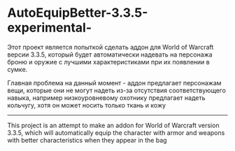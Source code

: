 # AutoEquipBetter-3.3.5-experimental-
Этот проект является попыткой сделать аддон для World of Warcraft версии 3.3.5, который будет автоматически надевать на персонажа броню и оружие с лучшими характеристиками при их появлении в сумке.

Главная проблема на данный момент - аддон предлагает персонажам вещи, которые они не могут надеть из-за отсутствия соответствующего навыка, например низкоуровневому охотнику предлагает надеть кольчугу, хотя он может носить только ткань и кожу

------------
This project is an attempt to make an addon for World of Warcraft version 3.3.5, which will automatically equip the character with armor and weapons with better characteristics when they appear in the bag
